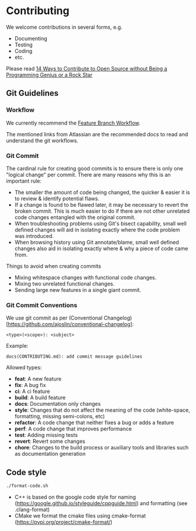 # Contributing

We welcome contributions in several forms, e.g.

* Documenting
* Testing
* Coding
* etc.

Please read [14 Ways to Contribute to Open Source without Being a Programming Genius or a Rock Star](http://blog.smartbear.com/programming/14-ways-to-contribute-to-open-source-without-being-a-programming-genius-or-a-rock-star/)

## Git Guidelines

### Workflow

We currently recommend the [Feature Branch Workflow](https://www.atlassian.com/git/tutorials/comparing-workflows/feature-branch-workflow).

The mentioned links from Atlassian are the recommended docs to read and understand the git workflows.

### Git Commit

The cardinal rule for creating good commits is to ensure there is only one "logical change" per commit. There are many reasons why this is an important rule:

* The smaller the amount of code being changed, the quicker & easier it is to review & identify potential flaws.
* If a change is found to be flawed later, it may be necessary to revert the broken commit. This is much easier to do if there are not other unrelated code changes entangled with the original commit.
* When troubleshooting problems using Git's bisect capability, small well defined changes will aid in isolating exactly where the code problem was introduced.
* When browsing history using Git annotate/blame, small well defined changes also aid in isolating exactly where & why a piece of code came from.

Things to avoid when creating commits

* Mixing whitespace changes with functional code changes.
* Mixing two unrelated functional changes.
* Sending large new features in a single giant commit.

### Git Commit Conventions

We use git commit as per (Conventional Changelog)[https://github.com/ajoslin/conventional-changelog]:

    <type>(<scope>): <subject>

Example:

    docs(CONTRIBUTING.md): add commit message guidelines

Allowed types:

* **feat**: A new feature
* **fix**: A bug fix
* **ci**: A ci feature
* **build**: A build feature
* **docs**: Documentation only changes
* **style**: Changes that do not affect the meaning of the code (white-space, formatting, missing semi-colons, etc)
* **refactor**: A code change that neither fixes a bug or adds a feature
* **perf**: A code change that improves performance
* **test**: Adding missing tests
* **revert**: Revert some changes
* **chore**: Changes to the build process or auxiliary tools and libraries such as documentation generation

## Code style

```sh
./format-code.sh
```

* C++ is based on the google code style for naming (https://google.github.io/styleguide/cppguide.html) and formatting (see .clang-format)
* CMake we format the cmake files using cmake-format (https://pypi.org/project/cmake-format/)
